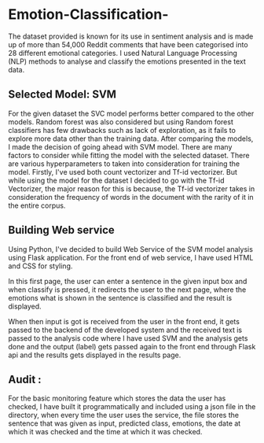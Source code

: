 # Emotion-Classification-

The dataset provided is known for its use in sentiment analysis and is made up of more than 54,000 Reddit comments that have been categorised into 28 different emotional categories. I used Natural Language Processing (NLP) methods to analyse and classify the emotions presented in the text data.

## Selected Model: SVM
For the given dataset the SVC model performs better compared to the other models.
Random forest was also considered but using Random forest classifiers has few drawbacks such as lack of exploration, as it fails to explore more data other than the training data.
After comparing the models, I made the decision of going ahead with SVM model. There are many factors to consider while fitting the model with the selected dataset. There are various hyperparameters to taken into consideration for training the model. Firstly, I've used both count vectorizer and Tf-id vectorizer. But while using the model for the dataset I decided to go with the Tf-id Vectorizer, the major reason for this is because, the Tf-id vectorizer takes in consideration the frequency of words in the document with the rarity of it in the entire corpus.

## Building Web service
Using Python, I've decided to build Web Service of the SVM model analysis using Flask application. For the front end of web service, I have used HTML and CSS for styling.

In this first page, the user can enter a sentence in the given input box and when classify is pressed, it redirects the user to the next page, where the emotions what is shown in the sentence is classified and the result is displayed.

When then input is got is received from the user in the front end, it gets passed to the backend of the developed system and the received text is passed to the analysis code where I have used SVM and the analysis gets done and the output (label) gets passed again to the front end through Flask api and the results gets displayed in the results page.

## Audit :
For the basic monitoring feature which stores the data the user has checked, I have built it programmatically and included using a json file in the directory, when every time the user uses the service, the file stores the sentence that was given as input, predicted class, emotions, the date at which it was checked and the time at which it was checked.


